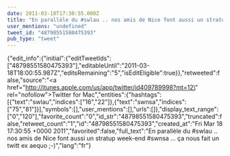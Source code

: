 ```yaml
---
date: 2011-03-18T17:30:55.000Z
title: "En parallèle du #swlau .. nos amis de Nice font aussi un stratup week-end  #swnsa ... ça nous fait un twitt ex aequo ;-)″"
user_mentions: "undefined"
tweet_id: "48798551580475393"
pub_type: "tweet"
---
```

{"edit_info":{"initial":{"editTweetIds":["48798551580475393"],"editableUntil":"2011-03-18T18:00:55.987Z","editsRemaining":"5","isEditEligible":true}},"retweeted":false,"source":"<a href=\"http://itunes.apple.com/us/app/twitter/id409789998?mt=12\" rel=\"nofollow\">Twitter for Mac</a>","entities":{"hashtags":[{"text":"swlau","indices":["16","22"]},{"text":"swnsa","indices":["75","81"]}],"symbols":[],"user_mentions":[],"urls":[]},"display_text_range":["0","120"],"favorite_count":"0","id_str":"48798551580475393","truncated":false,"retweet_count":"1","id":"48798551580475393","created_at":"Fri Mar 18 17:30:55 +0000 2011","favorited":false,"full_text":"En parallèle du #swlau .. nos amis de Nice font aussi un stratup week-end  #swnsa ... ça nous fait un twitt ex aequo ;-)","lang":"fr"}
